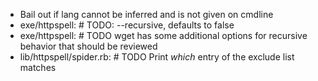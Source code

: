* Bail out if lang cannot be inferred and is not given on cmdline
* exe/httpspell:    # TODO: --recursive, defaults to false
* exe/httpspell:    # TODO wget has some additional options for recursive behavior that should be reviewed
* lib/httpspell/spider.rb:          # TODO Print _which_ entry of the exclude list matches
